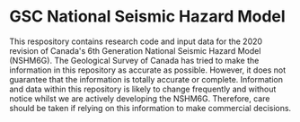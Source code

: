 GSC National Seismic Hazard Model
=================================

This respository contains research code and input data for the 2020 revision of Canada's 6th Generation National Seismic Hazard Model (NSHM6G). The Geological Survey of Canada has tried to make the information in this repository as accurate as possible. However, it does not guarantee that the information is totally accurate or complete. Information and data within this repository is likely to change frequently and without notice whilst we are actively developing the NSHM6G. Therefore, care should be taken if relying on this information to make commercial decisions.